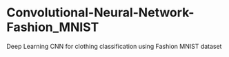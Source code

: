 # Convolutional-Neural-Network-Fashion_MNIST
Deep Learning CNN for clothing classification using Fashion MNIST dataset
